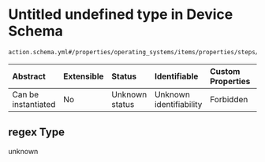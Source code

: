 # Untitled undefined type in Device Schema

```txt
action.schema.yml#/properties/operating_systems/items/properties/steps/items/properties/actions/items/properties/fastboot:assert_var/properties/regex
```



| Abstract            | Extensible | Status         | Identifiable            | Custom Properties | Additional Properties | Access Restrictions | Defined In                                                          |
| :------------------ | :--------- | :------------- | :---------------------- | :---------------- | :-------------------- | :------------------ | :------------------------------------------------------------------ |
| Can be instantiated | No         | Unknown status | Unknown identifiability | Forbidden         | Allowed               | none                | [device.schema.json*](../device.schema.json "open original schema") |

## regex Type

unknown
